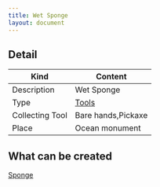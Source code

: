 ```yaml
---
title: Wet Sponge
layout: document
---
```

## Detail

|Kind|Content|
|---|---|
|Description|Wet Sponge|
|Type|[Tools](Tools)|
|Collecting Tool|Bare hands,Pickaxe|
|Place|Ocean monument|

## What can be created

[Sponge](Sponge)
